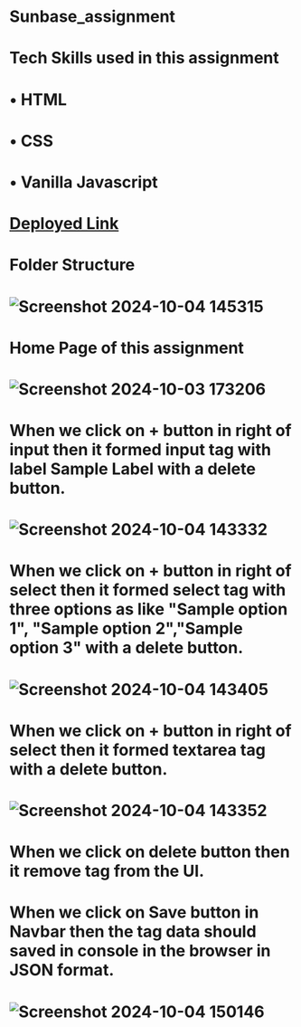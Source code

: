 # Sunbase_assignment

# Tech Skills used in this assignment
# • HTML
# • CSS
# • Vanilla Javascript

# [Deployed Link](https://dynamicformdesigner.netlify.app/)

# Folder Structure
# ![Screenshot 2024-10-04 145315](https://github.com/user-attachments/assets/2406ab5d-cc3d-4695-8b5a-ce8e53d0ad9f)

# Home Page of this assignment
# ![Screenshot 2024-10-03 173206](https://github.com/user-attachments/assets/cf467f92-fa37-4e1e-81eb-582a3475a578)

# When we click on + button in right of input then it formed input tag with label Sample Label with a delete  button.
# ![Screenshot 2024-10-04 143332](https://github.com/user-attachments/assets/daf1af53-75fd-4041-8c7a-0dfa45c0f55e)

# When we click on + button in right of select  then it formed select tag with three options as like "Sample option 1", "Sample option 2","Sample option 3" with a delete  button.
# ![Screenshot 2024-10-04 143405](https://github.com/user-attachments/assets/250422d3-60b4-4520-abc5-32201afe72b6)

# When we click on + button in right of select  then it formed textarea tag with a delete  button.
# ![Screenshot 2024-10-04 143352](https://github.com/user-attachments/assets/3decc557-de21-452a-b718-07a589fe867e)

# When we click on delete button then it remove tag from the UI.

# When we click on Save button in Navbar then the tag data should saved in console in the browser in JSON format.
# ![Screenshot 2024-10-04 150146](https://github.com/user-attachments/assets/38294d11-288e-4fe8-9709-bea774152d7a)




